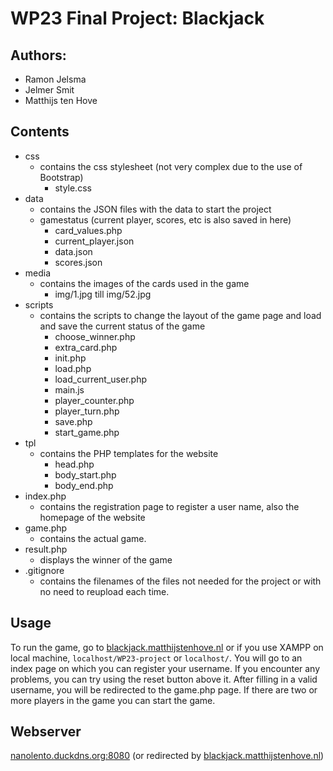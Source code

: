 # WP23 Final Project: Blackjack

## Authors:
* Ramon Jelsma
* Jelmer Smit
* Matthijs ten Hove

## Contents
* css
  * contains the css stylesheet (not very complex due to the use of Bootstrap)
    * style.css
* data
  * contains the JSON files with the data to start the project
  * gamestatus (current player, scores, etc is also saved in here)
    * card_values.php
    * current_player.json
    * data.json
    * scores.json
* media
  * contains the images of the cards used in the game
    * img/1.jpg till img/52.jpg
* scripts
  * contains the scripts to change the layout of the game page and load and save the current status of the game
    * choose_winner.php
    * extra_card.php
    * init.php
    * load.php
    * load_current_user.php
    * main.js
    * player_counter.php
    * player_turn.php
    * save.php
    * start_game.php
* tpl
  * contains the PHP templates for the website
    * head.php
    * body_start.php
    * body_end.php
* index.php
  * contains the registration page to register a user name, also the homepage of the website
* game.php
  * contains the actual game.
* result.php
  * displays the winner of the game
* .gitignore
  * contains the filenames of the files not needed for the project or with no need to reupload each time.

## Usage
To run the game, go to [blackjack.matthijstenhove.nl](http://blackjack.matthijstenhove.nl) or
if you use XAMPP on local machine, `localhost/WP23-project` or `localhost/`.
You will go to an index page on which you can register your username. If you encounter any problems, you can try using the reset button above it.
After filling in a valid username, you will be redirected to the game.php page.
If there are two or more players in the game you can start the game.

## Webserver
[nanolento.duckdns.org:8080](http://nanolento.duckdns.org:8080/)
(or redirected by [blackjack.matthijstenhove.nl](http://blackjack.matthijstenhove.nl))

